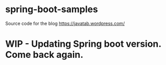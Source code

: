 # spring-boot-samples
Source code for the blog https://javatab.wordpress.com/

# WIP - Updating Spring boot version. Come back again.
